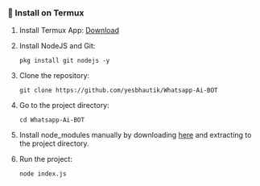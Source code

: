 ### 📱 Install on Termux

1. Install Termux App:
   [Download](https://f-droid.org/en/packages/com.termux/)
3. Install NodeJS and Git:
   ```
   pkg install git nodejs -y
   ```
4. Clone the repository: 
   ```
   git clone https://github.com/yesbhautik/Whatsapp-Ai-BOT
   ```
5. Go to the project directory: 
   ```
   cd Whatsapp-Ai-BOT
   ```
6. Install node_modules manually by downloading [here](https://go.yesbhautik.co.in/yhhu9g) and extracting to the project directory.
7. Run the project:

   ```
   node index.js
   ```

